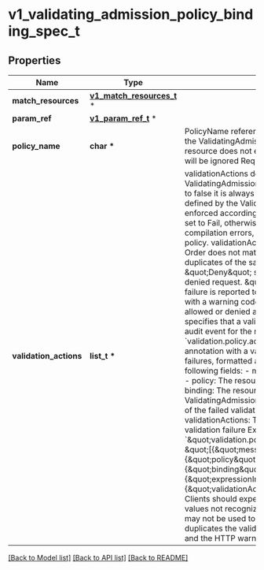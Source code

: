 # v1_validating_admission_policy_binding_spec_t

## Properties
Name | Type | Description | Notes
------------ | ------------- | ------------- | -------------
**match_resources** | [**v1_match_resources_t**](v1_match_resources.md) \* |  | [optional] 
**param_ref** | [**v1_param_ref_t**](v1_param_ref.md) \* |  | [optional] 
**policy_name** | **char \*** | PolicyName references a ValidatingAdmissionPolicy name which the ValidatingAdmissionPolicyBinding binds to. If the referenced resource does not exist, this binding is considered invalid and will be ignored Required. | [optional] 
**validation_actions** | **list_t \*** | validationActions declares how Validations of the referenced ValidatingAdmissionPolicy are enforced. If a validation evaluates to false it is always enforced according to these actions.  Failures defined by the ValidatingAdmissionPolicy&#39;s FailurePolicy are enforced according to these actions only if the FailurePolicy is set to Fail, otherwise the failures are ignored. This includes compilation errors, runtime errors and misconfigurations of the policy.  validationActions is declared as a set of action values. Order does not matter. validationActions may not contain duplicates of the same action.  The supported actions values are:  \&quot;Deny\&quot; specifies that a validation failure results in a denied request.  \&quot;Warn\&quot; specifies that a validation failure is reported to the request client in HTTP Warning headers, with a warning code of 299. Warnings can be sent both for allowed or denied admission responses.  \&quot;Audit\&quot; specifies that a validation failure is included in the published audit event for the request. The audit event will contain a &#x60;validation.policy.admission.k8s.io/validation_failure&#x60; audit annotation with a value containing the details of the validation failures, formatted as a JSON list of objects, each with the following fields: - message: The validation failure message string - policy: The resource name of the ValidatingAdmissionPolicy - binding: The resource name of the ValidatingAdmissionPolicyBinding - expressionIndex: The index of the failed validations in the ValidatingAdmissionPolicy - validationActions: The enforcement actions enacted for the validation failure Example audit annotation: &#x60;\&quot;validation.policy.admission.k8s.io/validation_failure\&quot;: \&quot;[{\&quot;message\&quot;: \&quot;Invalid value\&quot;, {\&quot;policy\&quot;: \&quot;policy.example.com\&quot;, {\&quot;binding\&quot;: \&quot;policybinding.example.com\&quot;, {\&quot;expressionIndex\&quot;: \&quot;1\&quot;, {\&quot;validationActions\&quot;: [\&quot;Audit\&quot;]}]\&quot;&#x60;  Clients should expect to handle additional values by ignoring any values not recognized.  \&quot;Deny\&quot; and \&quot;Warn\&quot; may not be used together since this combination needlessly duplicates the validation failure both in the API response body and the HTTP warning headers.  Required. | [optional] 

[[Back to Model list]](../README.md#documentation-for-models) [[Back to API list]](../README.md#documentation-for-api-endpoints) [[Back to README]](../README.md)


